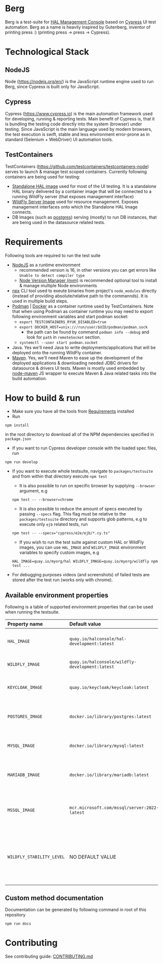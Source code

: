 # Berg

Berg is a test-suite for [HAL Management Console](https://github.com/hal/console) based on [Cypress](https://www.cypress.io) UI test automation. Berg as a name is heavily inspired by Gutenberg, inventor of printing press :) (printing press -> press -> Cypress).

# Technological Stack

## NodeJS

Node (https://nodejs.org/en/) is the JavaScript runtime engine used to run Berg, since Cypress is built only for JavaScript.

## Cypress

Cypress (https://www.cypress.io) is the main automation framework used for developing, running & reporting tests. Main benefit of Cypress is, that it is bundling the testing code directly into the system (browser) under testing. Since JavaScript is the main language used by modern browsers, the test execution is swift, stable and less environment error-prone as in standard (Selenium + WebDriver) UI automation tools.

## TestContainers

TestContainers (https://github.com/testcontainers/testcontainers-node) serves to launch & manage test scoped containers. Currently following containers are being used for testing:

- [Standalone HAL image](https://quay.io/repository/halconsole/hal) used for most of the UI testing. It is a standalone HAL binary delivered by a container image that will be connected to a running WildFly server (that exposes management interface)
- [WildFly Server Image](https://quay.io/repository/halconsole/wildfly) used for resource management. Exposes management interfaces onto which the Standalone HAL Image connects.
- DB Images (such as [postgres](https://hub.docker.com/_/postgres)) serving (mostly) to run DB instances, that are being used in the datasource related tests.

# Requirements

Following tools are required to run the test suite

- [NodeJS](https://nodejs.org/en/) as a runtime environment
  - recommended version is 16, in other versions you can get errors like `Unable to detect compiler type`
  - [Node Version Manager (nvm)](https://github.com/nvm-sh/nvm) is recommended optional tool to install & manage multiple Node environments
- [npx](https://github.com/npm/npx) CLI tool used to exeute binaries from project's `node_modules` directly (instead of providing absolute/relative path to the commannds). It is used in multiple build steps.
- [Podman](https://podman.io) | [Docker](https://www.docker.com) as a container runtime used by TestContainers. Note that when using Podman as container runtime you may need to export following environment variables and start podman socket:
  - `export TESTCONTAINERS_RYUK_DISABLED=true`
  - `export DOCKER_HOST=unix:///run/user/$UID/podman/podman.sock`
    - the path can be found by command `podman info --debug` and look for `path` in `remoteSocket` section.
  - `systemctl --user start podman.socket`
- Java. Yes we'll need Java to write deployments/applications that will be deployed onto the running WildFly container.
- [Maven](https://maven.apache.org). Yes, we'll need Maven to ease up the development of the deployed applications & downloading needed JDBC drivers for datasource & drivers UI tests. Maven is mostly used embedded by [node-maven](https://github.com/headcr4sh/node-maven) JS wrapper to execute Maven & Java related tasks into the build automation.

# How to build & run

- Make sure you have all the tools from [Requirements](#requirements) installed
- Run

```
npm install
```

in the root directory to download all of the NPM dependencies specified in `package.json`

- If you want to run Cypress developer console with the loaded spec files, run

```
npm run develop
```

- If you want to execute whole testsuite, navigate to `packages/testsuite` and from within that directory execute `npm test`
  - It is also possible to run on specific browser by supplying `--browser` argument, e.g
  ```
  npm test -- --browser=chrome
  ```
  - It is also possible to reduce the amount of specs executed by passing `--specs` flag. This flag must be relative to the `packages/testsuite` directory and supports glob patterns, e.g to execute only `ejb` related tests, run
  ```
  npm test -- --specs="cypress/e2e/ejb/*.cy.ts"
  ```
  - If you wish to run the test suite against custom HAL or WildFly images, you can use `HAL_IMAGE` and `WILDFLY_IMAGE` environment variables to specify custom images, e.g
  ```
  HAL_IMAGE=quay.io/myorg/hal WILDFLY_IMAGE=quay.io/myorg/wildfly npm test ...
  ```

- For debugging purposes videos (and screenshots) of failed tests are stored after the test run (works only with chrome).

## Available environment properties

Following is a table of supported environment properties that can be used when running the testsuite.

| Property name    | Default value                                   | Description                                                                                   |
| :--------------- | :---------------------------------------------- | :-------------------------------------------------------------------------------------------- |
| `HAL_IMAGE`                  | `quay.io/halconsole/hal-development:latest`     | [HAL standalone image](https://hal.github.io/documentation/get-started/#container) to be used |
| `WILDFLY_IMAGE`              | `quay.io/halconsole/wildfly-development:latest` | WildFly/JBoss EAP image to be used                                                            |
| `KEYCLOAK_IMAGE`             | `quay.io/keycloak/keycloak:latest`              | Keycloak/RH-SSO image to be used for OIDC tests                                               |
| `POSTGRES_IMAGE`             | `docker.io/library/postgres:latest`             | PostgreSQL image to be used for datasource tests                                              |
| `MYSQL_IMAGE`                | `docker.io/library/mysql:latest`                | MySQL image to be used for datasource tests                                                   |
| `MARIADB_IMAGE`              | `docker.io/library/mariadb:latest`              | MariaDB image to be used for datasource tests                                                 |
| `MSSQL_IMAGE`                | `mcr.microsoft.com/mssql/server:2022-latest`    | Microsoft SQL Server image to be used for datasource tests                                    |
| `WILDFLY_STABILITY_LEVEL`    | NO DEFAULT VALUE                                | Value for `--stability=<VALUE>` in WildFly startup command, if not set, parameter is not used |

## Custom method documentation

Documentation can be generated by following command in root of this repository

```
npm run docs
```

# Contributing

See contributing guide: [CONTRIBUTING.md](CONTRIBUTING.md)

